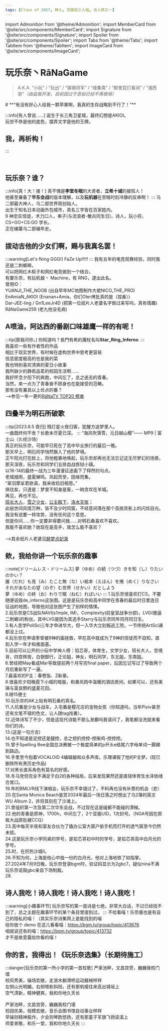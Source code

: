 ```yaml
---
tags: [Class of 2027, 神人, 完蛋啦三人组, 五人转之一]
---
```


import Admonition from '@theme/Admonition';
import MemberCard from '@site/src/components/MemberCard';
import Signature from '@site/src/components/Signature';
import Spoiler from '@site/src/components/Spoiler';
import Tabs from '@theme/Tabs';
import TabItem from '@theme/TabItem';
import ImageCard from '@site/src/components/ImageCard';

# 玩乐奈丶RāNaGame

> A.K.A. “小玩” / “玩出” / “镇锡将军” / “缘集斋” / “醉里窕灯看涧” / “浦西哥”_（由<Spoiler>盆栽</Spoiler>开发，目前因过于恶俗已经不再使用）_

<Admonition type="warning" icon="🍎" title="进条目啥都别说，先一起喊：">
# **“有没有好心人给我一颗苹果啊，我真的生存战略到不行了！”**
</Admonition>

:::info[有人曾说……]
诞生于长三角卫星城，最终幻想是AKIOI。\
玩世不恭是他的底色，摆弄文字是他的王牌。
## 我，再析构！
:::

<MemberCard
  name="玩乐奈丶RāNaGame"
  subtitle="词条主角"
  avatar="https://lain.bgm.tv/pic/user/c/000/76/99/769910.jpg"
  link="https://bgm.tv/user/darjeeling39_ak"
/>

<br />

## 玩乐奈？谁？
:::info[真！大！接！]
真不愧是**李堂冬眠**的大贤者，**立希十诫**的接班人！\
他甚至兼备了**华东会战**的版本理解，以及**玩机器**在至暗时刻冷静的反串啊！
:::
乌二部最大神人，乌二部世界观创始人。\
出生于知名日本动画外包城市，真名三字皆在百家姓内。\
9 神忠实信徒，术力口人，串子(与流浪者-散兵同生日)，诗人，玩小将，CS+GO+CS:GO 学长。\
正在编纂乌二部编年史。

## 拨动吉他的少女们啊，赐与我真名罢！
:::warning[Let's fking GGG!] 
FaZe Up!!!!!
:::
我有五年的电竞观赛经验，同时我还是二刺螈嘛，\
可以把网红木柜子和网红电竞做到一个结合。\
有要乐奈，有玩机器丶 Machine，有 RNG，遂出此名。\
曾用ID：\
YUANJI_THE_NOOB (出自早年MC地图制作大佬NICO_THE_PRO)\
EnAmiaN_AKIOI (Enanan+Amia，你们OIer烤批真的是（捏鼻）)\
Dar-JEE-ling / Gn1LeeJr4D (把第一位纸片人老婆名字倒过来写吗，真有情趣)\
RāNaGame259 (老九他没毛病)

## A喷油，阿达西的番剧口味雄鹰一样的有呢！
:::tip[那我问你，]
你知道吗？長門有希的魔杖名叫**Star_Ring_Inferno**.
:::
\
我喜欢一些有作者性的作品
<ImageCard
  image="https://lain.bgm.tv/pic/cover/l/92/f6/18624_ZFj5M.jpg"
  title="哈姆道理教之什么罐头我说"
  link="https://bgm.tv/subject/18624"
  maxWidth="360px"
/>
\
相比于现实世界，有时候在虚构世界中思考更容易
<ImageCard
  image="https://lain.bgm.tv/pic/cover/l/b1/c7/193378_KgztF.jpg"
  title="可塑性记忆"
  link="https://bgm.tv/subject/193378"
  maxWidth="360px"
/>
\
信息密度极高的也是我的菜
<ImageCard
  image="https://lain.bgm.tv/pic/cover/l/ef/0d/299_0srrf.jpg"
  title="True JAPANESE Anime"
  link="https://bgm.tv/subject/299"
  maxWidth="360px"
/>
\
我也特别喜欢清爽的夏日小故事
<ImageCard
  image="https://lain.bgm.tv/pic/cover/l/29/d6/239270_7728d.jpg"
  title="真·回转企鹅罐"
  link="https://bgm.tv/subject/239270"
  maxWidth="360px"
/>
\
我所缺少的静若品茗的校园生活啊……
<ImageCard
  image="https://lain.bgm.tv/pic/cover/l/cd/38/27364_1ZFmr.jpg"
  title="我，监叫"
  link="https://bgm.tv/subject/27364"
  maxWidth="360px"
/>
\
我好怀念夕阳下的奔跑，中间忘了，总之逝去的青春。
<ImageCard
  image="https://lain.bgm.tv/pic/cover/l/9b/9b/3375_33BCV.jpg"
  title="逐业狂想曲"
  link="https://bgm.tv/subject/3375"
  maxWidth="360px"
/>
\
当然，来一点为了青春奋不顾身也在能接受的范畴。
<ImageCard
  image="https://lain.bgm.tv/pic/cover/l/00/e8/269235_Dg6gZ.jpg"
  title="卧槽里的，tomorain！"
  link="https://bgm.tv/subject/269235"
  maxWidth="360px"
/>
\
那有没有兼具以上优点的番？
<ImageCard
  image="https://lain.bgm.tv/pic/cover/l/7f/c6/4019_f34f4.jpg"
  title="有的兄弟，有的！"
  link="https://bgm.tv/subject/4019"
  maxWidth="360px"
/>
\
-->参见一年一更的[RāNaTV TOP20 榜单](https://bgm.tv/index/61383)

## 四叠半为明石所破歌
:::tip[2023.8.5  夜归]
残灯星火夜归客，犹醒方追梦里人。\
一曲既终何不舍？长歌未尽夏已深。
:::
“海风吹落雪，元日越山樱”—— MP9 | 富士山（久经沙场）\
真正的玩乐奈，可能早已死在了高中毕业旅行的最后一晚。\
那天早上，明石同学悄然飘入了他的梦境。\
正午阳光打在脸上，将他粗暴地唤起，玩乐奈却再也无法忘记这无尽梦幻的场景。\
那天深夜，玩乐奈和同学们五排血战炼狱小镇。\
以16-14的最终一战为三年漫漫征途画下了释然的句点。\
老城烟雨，盛夏蝉鸣。风起而至，因缘而集。\
“翠羽摩挲君欲语，我来收拾旧相思。”\
俱往矣，只道是：梦里不知身是客，一晌贪欢在羊城。\
再见，再也不见。\
[班长大人](https://bgm.tv/character/46582)，[雪之少女](https://bgm.tv/character/49)，[公主殿下](https://bgm.tv/character/10452)，[洛水天依](https://bgm.tv/character/15209)；\
此般世间风情万种，皆不及少时同窗，不经意间落在那个高挑背影上的闪烁目光。\
我没有说要一转攻势，没有任何这个意思。\
但是你问……你一定要非得要问我……对明石桑喜欢不喜欢。\
我能不喜欢她？她现在是高手，我怎么能不喜欢？\
\
-->其余纸片人老婆见[醉梦点妃录](https://bgm.tv/index/64721)

## 欸，我给你讲一个玩乐奈的趣事
:::note[ドリームレス・ドリームス]
夢（ゆめ）の続（つづ）きを知（し）りたいのかい？\
誰（だれ）も見（み）たこと無（な）い絵本（えほん）を捲（めく）りなさい\
それがあなたの望（のぞ）む世界（せかい）だとしよう\
夢（ゆめ）の終（お）わりで眠（ねむ）ればいい
:::
1.玩乐奈很喜欢打CS，不要随便诋毁de_inferno这张图。这是是玩乐奈和高中同学在青春的最后时日里连日征战的地图，导致他对这张图产生了别样的情愫。\
2.玩乐奈是CS战队NAVI(s1mple, iM)，Complexity(前皇室战争分部)，LVG(傻逼二刺螈)的粉丝。其中LVG是因为其选手Starry与玩乐奈同年同月同日生。\
3.有人苦学PoliSci三年才申进华大，但一入华大立刻叛逃工院，一节传统ArtSci课都没上过。\
4.玩乐奈在申请季曾被9神的画拯救，早在高中就成为了9神的信徒而不自知，直到入学一年才和推面基。\
5.目前可以公开的小玩中学神人榜：铅芯哥，体育生，文学少女，班长大人，空境哥，四宫辉夜，白银御行，正论姐，神女，明石同学，东北姐，东南姐。\
6.曾经把May看成Mar导致提前两个月写完final paper，后因忘记写过了导致两个月后重新写了一遍。\
7.最喜欢的P主：春卷饭、Z新豪。\
8.很喜欢夕阳晚霞下小城的暗面，和暴风雨中温暖的酒店房间。如果可以，还有美瑛与富良野的盛夏花田。\
9.磅15便士\
10.玩乐奈的AK上贴有明石桑的真名。\
11.入坑番是少女与战车，入宅番是樱花庄的宠物女孩（你知道吗，当年Pixiv甚至还有文笔不错的色文，让人随tag找番）。\
12.近体诗写了不少，但是这现代诗能不那么发癫吗我请问了，我笔都没洗就来看你们的诗。\
13.(这是一句方言)\
14.也不知道是足控还是腿控，总之控扒控控-控揪鸡-控控控。\
15.曾于Spelling Bee全国总决赛被一个极度简单的p开头e结尾六字母单词一脚踢到路边。\
16.手里至今抱着VOCALOID 4编辑器和众多声库。乐理课毁了他的P主梦。(现已删除所有黑历史作品)\
17.对黑长直系角色有莫名的好感。\
18.冬马党但完全不满足于白2的各种结局，后来发现果然还是直球体育生水泽依绪合胃口。\
19.年的BMLVR线下演唱会，玩乐奈不幸错过了，不料再也没有补票的机会（悲）\
20.在Santa Monica Beach鉴赏2024年最后一场日落之时想出了乌2簿的英文WU Album 2，并将其刻在了沙滩上。\
21.曾组织第一次及第二次华东会战，不过现在这是碰都不能碰的滑梯。\
22.他的青春是原神，1700h，中间忘了，2个亚服UID，1次封号。（NGA号因在原板大战原批被CCQ）\
23.高中每天半夜和室友合伙为了撬办公室大窗户偷手机而打开的透气窗至今仍然未锁。\
24.这是玩乐奈小学同桌的学号，是铅芯哥初中时的学号，是铅芯哥高中白月光的学号。\
25.时，在炽热沙城II。\
26.不知为何，上海是他心中独一份的白月光，他对上海地铁了如指掌。\
27.2024年7月9日晚，玩乐奈登录bgm时，验证码显示为2gbc7，疑似nina不满玩乐奈诋毁gbc亲自下场制裁。\
28.

## 诗人我吃！诗人我吃！诗人我吃！诗人我吃！
:::warning[小趣事环节]
玩乐奈写的第一首诗是七绝，非常大白话，不过已经找不到了，总之主题在趣事环节的某个条目里提到过。
:::
不给看喵！乐奈酱也是有自己的隐私的喵！（其实乐奈诗集网上是能找到的喵\
给你放个 demo 在这儿看看喵：https://bgm.tv/group/topic/413676 \
咱就说还有的喵：https://bgm.tv/group/topic/413732 \
才不是故意露给你看的喵！

## 你的言，我得出！《玩乐奈选集》（长期待施工）
:::danger[玩乐奈的第一所小学的第一首校歌]
严家池畔，文昌宫旁，巍巍我校门墙\
校风秀美，操场宏敞，走浪木躺滑桥运动器械样样\
左侧山光明媚，右侧塔影斜阳，还有那帆樯往来高出城垣上\
空气清新，精神健爽，我和你地久天长\
\
严家池畔，文昌宫旁，巍巍我校门墙\
校园优美，规模宏敞，音乐会图书馆自动事业样样\
早操则精神振作，夕会则琴韵悠扬，还有那童子军旗飞扬梁溪上\
师爱弟敬，和乐一堂，我和你地久天长
:::
